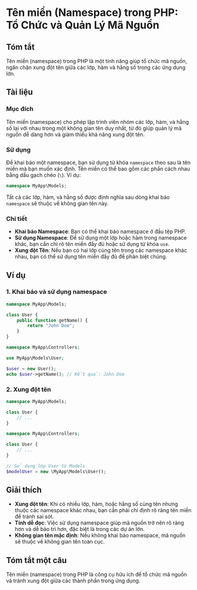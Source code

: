 <!--
Meta Description: # Tên miền (Namespace) trong PHP: Tổ Chức và Quản Lý Mã Nguồn ## Tóm tắt Tên miền (namespace) trong PHP là một tính năng giúp tổ chức mã nguồn, ngăn c...
Meta Keywords: namespace, tên, dụng, miền, trong
-->

# Tên miền (Namespace) trong PHP: Tổ Chức và Quản Lý Mã Nguồn

## Tóm tắt
Tên miền (namespace) trong PHP là một tính năng giúp tổ chức mã nguồn, ngăn chặn xung đột tên giữa các lớp, hàm và hằng số trong các ứng dụng lớn.

## Tài liệu

### Mục đích
Tên miền (namespace) cho phép lập trình viên nhóm các lớp, hàm, và hằng số lại với nhau trong một không gian tên duy nhất, từ đó giúp quản lý mã nguồn dễ dàng hơn và giảm thiểu khả năng xung đột tên.

### Sử dụng
Để khai báo một namespace, bạn sử dụng từ khóa `namespace` theo sau là tên miền mà bạn muốn xác định. Tên miền có thể bao gồm các phần cách nhau bằng dấu gạch chéo (`\`). Ví dụ:

```php
namespace MyApp\Models;
```

Tất cả các lớp, hàm, và hằng số được định nghĩa sau dòng khai báo `namespace` sẽ thuộc về không gian tên này.

### Chi tiết
- **Khai báo Namespace**: Bạn có thể khai báo namespace ở đầu tệp PHP.
- **Sử dụng Namespace**: Để sử dụng một lớp hoặc hàm trong namespace khác, bạn cần chỉ rõ tên miền đầy đủ hoặc sử dụng từ khóa `use`.
- **Xung đột Tên**: Nếu bạn có hai lớp cùng tên trong các namespace khác nhau, bạn có thể sử dụng tên miền đầy đủ để phân biệt chúng.

## Ví dụ

### 1. Khai báo và sử dụng namespace

```php
namespace MyApp\Models;

class User {
    public function getName() {
        return "John Doe";
    }
}
```

```php
namespace MyApp\Controllers;

use MyApp\Models\User;

$user = new User();
echo $user->getName(); // Kết quả: John Doe
```

### 2. Xung đột tên

```php
namespace MyApp\Models;

class User {
    // ...
}

namespace MyApp\Controllers;

class User {
    // ...
}

// Sử dụng lớp User từ Models
$modelUser = new \MyApp\Models\User();
```

## Giải thích
- **Xung đột tên**: Khi có nhiều lớp, hàm, hoặc hằng số cùng tên nhưng thuộc các namespace khác nhau, bạn cần phải chỉ định rõ ràng tên miền để tránh sai sót.
- **Tính dễ đọc**: Việc sử dụng namespace giúp mã nguồn trở nên rõ ràng hơn và dễ bảo trì hơn, đặc biệt là trong các dự án lớn.
- **Không gian tên mặc định**: Nếu không khai báo namespace, mã nguồn sẽ thuộc về không gian tên toàn cục.

## Tóm tắt một câu
Tên miền (namespace) trong PHP là công cụ hữu ích để tổ chức mã nguồn và tránh xung đột giữa các thành phần trong ứng dụng.